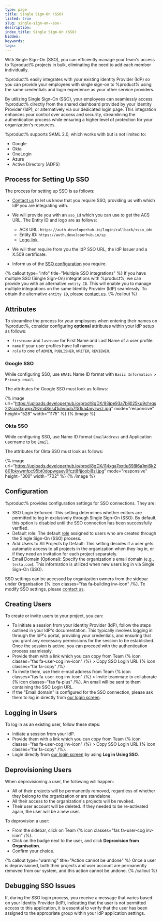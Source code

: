 ```yaml
---
type: page
title: Single Sign-On (SSO)
listed: true
slug: single-sign-on--sso-
description: 
index_title: Single Sign-On (SSO)
hidden: 
keywords: 
tags: 
---
```


With Single Sign-On (SSO), you can efficiently manage your team's access to %product% projects in bulk, eliminating the need to add each member individually.

%product% easily integrates with your existing Identity Provider (IdP) so you can provide your employees with single sign-on to %product% using the same credentials and login experience as your other service providers.

By utilizing Single Sign-On (SSO), your employees can seamlessly access %product% directly from the shared dashboard provided by your Identity Provider (IdP), or alternatively via our dedicated login page. This integration enhances your control over access and security, streamlining the authentication process while ensuring a higher level of protection for your organization's resources.

%product% supports SAML 2.0, which works with but is not limited to:

- Google
- Okta
- OneLogin
- Azure
- Active Directory (ADFS)

## Process for Setting Up SSO

The process for setting up SSO is as follows:

- [Contact us](/support-center/contact-us) to let us know that you require SSO, providing us with which IdP you are integrating with.
- We will provide you with an `sso_id` which you can use to get the ACS URL. The Entity ID and logo are as follows:
    - ACS URL: `https://auth.developerhub.io/login/callback/<sso_id>`
    - Entity ID: `https://auth.developerhub.io/sp`
    - [Logo link](https://res.cloudinary.com/developerhub/image/upload/v1561908888/1/gmoiyrndwsboeffgiz1x.svg).

- We will then require from you the IdP SSO URL, the IdP Issuer and a X.509 certificate.
- Inform us of the [SSO configuration](/support-center/single-sign-on--sso-#configuration) you require.

{% callout type="info" title="Multiple SSO integrations" %}
If you have multiple SSO (Single Sign-On) integrations with %product%, we can provide you with an alternative `entity ID`. This will enable you to manage multiple integrations on the same Identity Provider (IdP) seamlessly. To obtain the alternative `entity ID`, please [contact us](/support-center/contact-us).
{% /callout %}

## Attributes

To streamline the process for your employees when entering their names on %product%, consider configuring **optional** attributes within your IdP setup as follows:

- `firstname` and `lastname` for First Name and Last Name of a user profile.
- `name` if your user profiles have full names.
- `role` to one of `ADMIN`, `PUBLISHER`, `WRITER`, `REVIEWER`.

### Google SSO

While configuring SSO, use `EMAIL` Name ID format with `Basic Information > Primary email`.

The attributes for Google SSO must look as follows:

{% image url="https://uploads.developerhub.io/prod/8gDX/93jpe93a7blj025ku9chrqs2l2ccv0xjwgx79zmd8ns41uhv5ob7f51ka4myrwrz.jpg" mode="responsive" height="528" width="1175" %}
{% /image %}

### Okta SSO

While configuring SSO, use Name ID format `EmailAddress` and Application username to be `Email`.

The attributes for Okta SSO must look as follows:

{% image url="https://uploads.developerhub.io/prod/8gDX/l14xga7oxtlu698l6a1mi6k2801bkywmfpc95bt0dopwgaev9fczt8fjjoobl8zl.jpg" mode="responsive" height="300" width="702" %}
{% /image %}

## Configuration

%product% provides configuration settings for SSO connections. They are:

- SSO Login Enforced: This setting determines whether editors are permitted to log in exclusively through Single Sign-On (SSO). By default, this option is disabled until the SSO connection has been successfully verified.
- Default role: The default [role](/support-center/collaboration#user-roles) assigned to users who are created through the Single Sign-On (SSO) process.
- Add Users to All Projects by Default: This setting decides if a user gets automatic access to all projects in the organization when they log in, or if they need an invitation for each project separately.
- Email Domain (Optional): Specify the organization's email domain (e.g., `tesla.com`). This information is utilized when new users log in via Single Sign-On (SSO).

SSO settings can be accessed by organization owners from the sidebar under Organisation {% icon classes="fas fa-building inv-icon" /%}. To modify SSO settings, please [contact us](/support-center/contact-us).

## Creating Users

To create or invite users to your project, you can:

- To initiate a session from your Identity Provider (IdP), follow the steps outlined in your IdP's documentation. This typically involves logging in through the IdP's portal, providing your credentials, and ensuring that you grant any necessary permissions for the session to be established. Once the session is active, you can proceed with the authentication process seamlessly.
- Provide them with a link which you can copy from Team {% icon classes="fas fa-user-cog inv-icon" /%} &gt; Copy SSO Login URL {% icon classes="far fa-copy" /%}
- To invite them, use their e-mail address from Team {% icon classes="fas fa-user-cog inv-icon" /%} &gt; Invite teammate to collaborate {% icon classes="fas fa-plus" /%}. An email will be sent to them containing the SSO Login URL.
- If the "Email domain" is configured for the SSO connection, please ask them to log in directly from [our login screen](https://app.developerhub.io/login).

## Logging in Users

To log in as an existing user, follow these steps:

- Initiate a session from your IdP.
- Provide them with a link which you can copy from Team {% icon classes="fas fa-user-cog inv-icon" /%} &gt; Copy SSO Login URL {% icon classes="far fa-copy" /%}.
- Login directly from [our login screen](https://app.developerhub.io/login) by using **Log in Using SSO**.

## Deprovisioning Users

When deprovisioning a user, the following will happen:

- All of their projects will be permanently removed, regardless of whether they belong to the organization or are standalone.
- All their access to the organization's projects will be revoked.
- Their user account will be deleted. If they needed to be re-activated again, the user will be a new user.

To deprovision a user:

- From the sidebar, click on Team {% icon classes="fas fa-user-cog inv-icon" /%}.
- Click on the badge next to the user, and click **Deprovision from Organisation**.
- Confirm your choice.

{% callout type="warning" title="Action cannot be undone" %}
Once a user is deprovisioned, both their projects and user account are permanently removed from our system, and this action cannot be undone.
{% /callout %}

## Debugging SSO Issues

If, during the SSO login process, you receive a message that varies based on your Identity Provider (IdP), indicating that the user is not permitted access to this application, it is essential to verify that the user has been assigned to the appropriate group within your IdP application settings.
